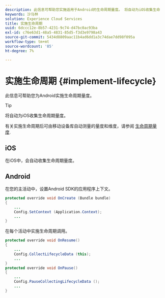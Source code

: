 ```yaml
---
description: 此信息可帮助您实施适用于Android的生命周期量度。 将自动为iOS收集生命周期量度。
keywords: 沙马林
solution: Experience Cloud Services
title: 实施生命周期
uuid: 6dccc12e-8b57-4231-9c74-d47bc0ac93ba
exl-id: c76e63d1-48a5-4831-85d5-f3d3e9798a43
source-git-commit: 5434d8809aac11b4ad6dd1a3c74dae7dd98f095a
workflow-type: tm+mt
source-wordcount: '85'
ht-degree: 7%

---
```


# 实施生命周期 {#implement-lifecycle}

此信息可帮助您为Android实施生命周期量度。

>[!TIP]
>
>将自动为iOS收集生命周期量度。

有关实施生命周期后可由移动设备库自动测量的量度和维度，请参阅 [生命周期量度](/help/ios/metrics.md).

## iOS

在iOS中，会自动收集生命周期量度。

## Android

在您的主活动中，设置Android SDK的应用程序上下文。

```java
protected override void OnCreate (Bundle bundle) 
{
    ... 
    Config.SetContext (Application.Context); 
    ... 
}
```

在每个活动中实施生命周期调用。

```java
protected override void OnResume()
{
    ...
    Config.CollectLifecycleData (this);
    ...
}
protected override void OnPause() 
{
    ...
    Config.PauseCollectingLifecycleData ();
    ...
}
```
